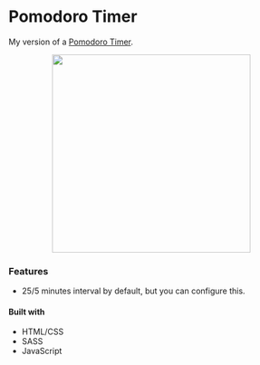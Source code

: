 # Pomodoro Timer
My version of a [Pomodoro Timer](https://thisiswhale.github.io/Pomodoro-Timer/).


<p align="center"><img width="350" height="350" src="https://user-images.githubusercontent.com/16066443/36401726-37c105d8-158e-11e8-8418-dbb890fa37d8.JPG"></p>

### Features
 - 25/5 minutes interval by default, but you can configure this.


#### Built with
  - HTML/CSS
  - SASS
  - JavaScript
